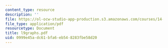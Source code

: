 ```yaml
---
content_type: resource
description: ''
file: https://ol-ocw-studio-app-production.s3.amazonaws.com/courses/14-30-introduction-to-statistical-method-in-economics-spring-2006/0999e45adc61bfa6eb548283fbe58d20_l9graphs.pdf
file_type: application/pdf
resourcetype: Document
title: l9graphs.pdf
uid: 0999e45a-dc61-bfa6-eb54-8283fbe58d20
---
```

